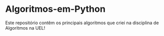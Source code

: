 # Algoritmos-em-Python

Este repositório contêm os principais algoritmos que criei na disciplina de Algoritmos na UEL!
